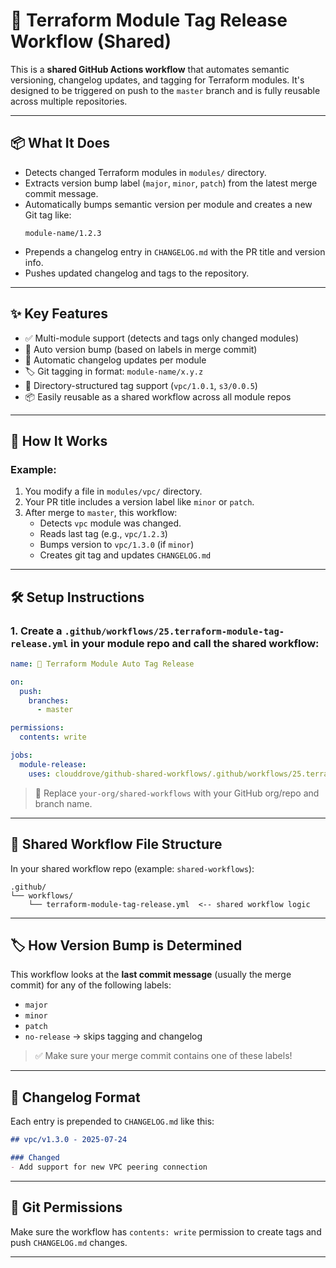 # 🚀 Terraform Module Tag Release Workflow (Shared)

This is a **shared GitHub Actions workflow** that automates semantic versioning, changelog updates, and tagging for Terraform modules. It's designed to be triggered on push to the `master` branch and is fully reusable across multiple repositories.

---

## 📦 What It Does

- Detects changed Terraform modules in `modules/` directory.
- Extracts version bump label (`major`, `minor`, `patch`) from the latest merge commit message.
- Automatically bumps semantic version per module and creates a new Git tag like:  
  ```
  module-name/1.2.3
  ```
- Prepends a changelog entry in `CHANGELOG.md` with the PR title and version info.
- Pushes updated changelog and tags to the repository.

---

## ✨ Key Features

- ✅ Multi-module support (detects and tags only changed modules)
- 🔖 Auto version bump (based on labels in merge commit)
- 📄 Automatic changelog updates per module
- 🏷️ Git tagging in format: `module-name/x.y.z`
- 📂 Directory-structured tag support (`vpc/1.0.1`, `s3/0.0.5`)
- 📦 Easily reusable as a shared workflow across all module repos

---

## 🧩 How It Works

### Example:
1. You modify a file in `modules/vpc/` directory.
2. Your PR title includes a version label like `minor` or `patch`.
3. After merge to `master`, this workflow:
   - Detects `vpc` module was changed.
   - Reads last tag (e.g., `vpc/1.2.3`)
   - Bumps version to `vpc/1.3.0` (if `minor`)
   - Creates git tag and updates `CHANGELOG.md`

---

## 🛠️ Setup Instructions

### 1. Create a `.github/workflows/25.terraform-module-tag-release.yml` in your **module repo** and call the shared workflow:

```yaml
name: 🚀 Terraform Module Auto Tag Release

on:
  push:
    branches:
      - master

permissions:
  contents: write

jobs:
  module-release:
    uses: clouddrove/github-shared-workflows/.github/workflows/25.terraform-module-tag-release.yml@master
```

> 🔁 Replace `your-org/shared-workflows` with your GitHub org/repo and branch name.

---

## 📂 Shared Workflow File Structure

In your shared workflow repo (example: `shared-workflows`):

```
.github/
└── workflows/
    └── terraform-module-tag-release.yml  <-- shared workflow logic
```

---

## 🏷️ How Version Bump is Determined

This workflow looks at the **last commit message** (usually the merge commit) for any of the following labels:

- `major`
- `minor`
- `patch`
- `no-release` → skips tagging and changelog

> ✅ Make sure your merge commit contains one of these labels!

---

## 📝 Changelog Format

Each entry is prepended to `CHANGELOG.md` like this:

```md
## vpc/v1.3.0 - 2025-07-24

### Changed
- Add support for new VPC peering connection
```

---

## 🔐 Git Permissions

Make sure the workflow has `contents: write` permission to create tags and push `CHANGELOG.md` changes.

---